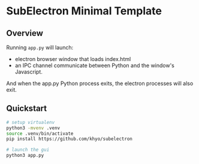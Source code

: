 # SubElectron Minimal Template

## Overview

Running `app.py` will launch:
- electron browser window that loads index.html
- an IPC channel communicate between Python and the window's Javascript.

And when the app.py Python process exits, the electron processes will also exit.


## Quickstart

```bash
# setup virtualenv
python3 -mvenv .venv
source .venv/bin/activate
pip install https://github.com/khyo/subelectron

# launch the gui
python3 app.py
```
